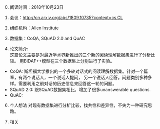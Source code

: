 0. 阅读时间：2018年10月23日
1. 会议：http://cn.arxiv.org/abs/1809.10735?context=cs.CL
2. 组织机构：Allen Institute
3. 数据集：CoQA, SQuAD 2.0 and QuAC

4. 论文简介:  
这篇论文主要是对最近学术界新推出的三个新的阅读理解数据集进行了分析比较。
用BiDAF++模型在三个数据集上分别进行了实验。
* CoQA: 斯坦福大学推出的一个多轮对话式的阅读理解数据集。针对一个篇章，有两个说话人，一个说话人提问，
另一个说话人回答。问题类别多种多样。需要利用之前对话的历史信息来回答这一轮的问题。
* SQuAD 2.0: 跟SQuAD数据集相比，增加了很多unanswerable questions.
* QuAC: 

6. 个人想法
对现有数据集进行分析比较，找共性和差异性，不失为一种研究思路。

7. 相关
